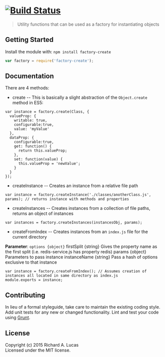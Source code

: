 #  [![Build Status](https://secure.travis-ci.org/ralucas/factory-create.png?branch=master)](http://travis-ci.org/ralucas/factory-create)

> Utility functions that can be used as a factory for instantiating objects


## Getting Started

Install the module with: `npm install factory-create`

```js
var factory = require('factory-create');
```

## Documentation
There are 4 methods:
* create -- This is basically a slight abstraction of the `Object.create` method in ES5:

```
var instance = factory.create(Class, {
  valueProp: { 
    writable: true,  
    configurable:true, 
    value: 'myValue' 
  },
  dataProp: {
    configurable:true, 
    get: function() { 
      return this.valueProp;
    },
    set: function(value) { 
      this.valueProp = 'newValue'; 
    }
  }
});
```

* createInstance -- Creates an instance from a relative file path

```
var instance = factory.createInstance('./classes/anotherClass.js', params); // returns instance with methods and properties
```

* createInstances -- Creates instances from a collection of file paths, returns an object of instances

```
var instances = factory.createInstances(instancesObj, params);
```

* createFromIndex -- Creates instances from an `index.js` file for the current directory

__Parameter__: 
`options {object}` 
  firstSplit {string} Gives the property name as the 
    first split (i.e. redis-service.js has property redis)
  params {object} Parameters to pass instance
  instanceName {string} Pass a hash of options exclusive
    to that instance

```
var instance = factory.createFromIndex(); // Assumes creation of instances all located in same directory as index.js
module.exports = instance;
```

## Contributing

In lieu of a formal styleguide, take care to maintain the existing coding style. Add unit tests for any new or changed functionality. Lint and test your code using [Grunt](http://gruntjs.com).


## License

Copyright (c) 2015 Richard A. Lucas  
Licensed under the MIT license.
